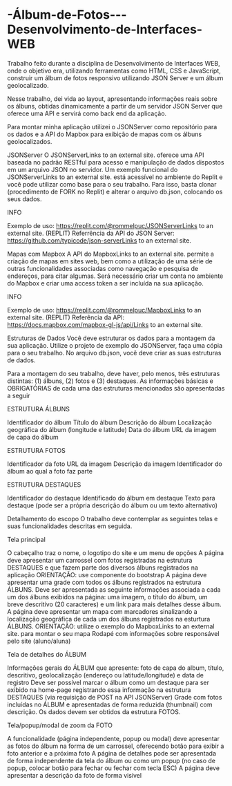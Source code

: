 # -Álbum-de-Fotos---Desenvolvimento-de-Interfaces-WEB
Trabalho feito durante a disciplina de Desenvolvimento de Interfaces WEB, onde o objetivo era, utilizando ferramentas como HTML, CSS e JavaScript, construir um álbum de fotos responsivo utilizando JSON Server e um álbum geolocalizado.

Nesse trabalho, dei vida ao layout, apresentando informações reais sobre os álbuns, obtidas dinamicamente a partir de um servidor JSON Server que oferece uma API e servirá como back end da aplicação. 

Para montar minha aplicação utilizei o JSONServer como repositório para os dados e a API do Mapbox para exibição de mapas com os álbuns geolocalizados. 

JSONServer
O JSONServerLinks to an external site. oferece uma API baseada no padrão RESTful para acesso e manipulação de dados dispostos em um arquivo JSON no servidor. Um exemplo funcional do JSONServerLinks to an external site. está acessível no ambiente do Replit e você pode utilizar como base para o seu trabalho. Para isso, basta clonar (procedimento de FORK no Replit) e alterar o arquivo db.json, colocando os seus dados. 

INFO  

Exemplo de uso: https://replit.com/@rommelpuc/JSONServerLinks to an external site. (REPLIT)
Referrência da API do JSON Server: https://github.com/typicode/json-serverLinks to an external site.
 

Mapas com Mapbox
A API do MapboxLinks to an external site. permite a criação de mapas em sites web, bem como a utilização de uma série de outras funcionalidades associadas como navegação e pesquisa de endereços, para citar algumas. Será necessário criar um conta no ambiente do Mapbox e criar uma access token a ser incluída na sua aplicação.  

INFO 

Exemplo de uso: https://replit.com/@rommelpuc/MapboxLinks to an external site. (REPLIT)
Referência da API: https://docs.mapbox.com/mapbox-gl-js/api/Links to an external site.
 

Estruturas de Dados
Você deve estruturar os dados para a montagem da sua aplicação. Utilize o projeto de exemplo do JSONServer, faça uma cópia para o seu trabalho. No arquivo db.json, você deve criar as suas estruturas de dados. 

Para a montagem do seu trabalho, deve haver, pelo menos, três estruturas distintas: (1) álbuns, (2) fotos e (3) destaques. As informações básicas e OBRIGATÓRIAS de cada uma das estruturas mencionadas são apresentadas a seguir

ESTRUTURA ÁLBUNS

Identificador do álbum
Título do álbum
Descrição do álbum
Localização geográfica do álbum (longitude e latitude)
Data do álbum
URL da imagem de capa do álbum
 

ESTRUTURA FOTOS

Identificador da foto
URL da imagem
Descrição da imagem
Identificador do álbum ao qual a foto faz parte 
 

ESTRUTURA DESTAQUES

Identificador do destaque
Identificado do álbum em destaque
Texto para destaque (pode ser a própria descrição do álbum ou um texto alternativo)
 

Detalhamento do escopo
O trabalho deve contemplar as seguintes telas e suas funcionalidades descritas em seguida.

Tela principal

O cabeçalho traz o nome, o logotipo do site e um menu de opções 
A página deve apresentar um carrossel com fotos registradas na estrutura DESTAQUES e que fazem parte dos diversos álbuns registrados na aplicação
ORIENTAÇÃO: use componente do bootstrap
A página deve apresentar uma grade com todos os álbuns registrados na estrutura ÁLBUNS.  Deve ser apresentada as seguinte informações associada a cada um dos álbuns exibidos na página: uma imagem, o título do álbum, um breve descritivo (20 caracteres) e um link para mais detalhes desse álbum.
A página deve apresentar um mapa com marcadores sinalizando a localização geográfica de cada um dos álbuns registrados na esturtura ÁLBUNS.
ORIENTAÇÃO: utilize o exemplo do MapboxLinks to an external site. para montar o seu mapa
Rodapé com informações sobre responsável pelo site (aluno/aluna) 
 

Tela de detalhes do ÁLBUM

Informações gerais do ÁLBUM que apresente: foto de capa do album, título, descritivo, geolocalização (endereço ou latitude/longitude) e data de registro
Deve ser possível marcar o álbum como um destaque para ser exibido na home-page registrando essa informação na estrutura DESTAQUES (via requisição de POST na API JSONServer)
Grade com fotos incluídas no ÁLBUM e apresentadas de forma reduzida (thumbnail) com descrição. Os dados devem ser obtidos da estrutura FOTOS. 
 

Tela/popup/modal de zoom da FOTO 

A funcionalidade (página independente, popup ou modal) deve apresentar as fotos do álbum na forma de um carrossel, oferecendo botão para exibir a foto anterior e a próxima foto
A página de detalhes pode ser apresentada de forma independente da tela do álbum ou como um popup (no caso de popup, colocar botão para fechar ou fechar com tecla ESC) 
A página deve apresentar a descrição da foto de forma visível
